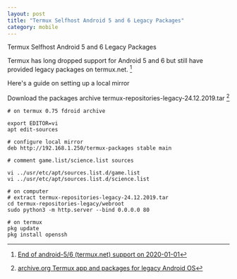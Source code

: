 ```yaml
---
layout: post
title: "Termux Selfhost Android 5 and 6 Legacy Packages"
category: mobile
---
```


Termux Selfhost Android 5 and 6 Legacy Packages

Termux has long dropped support for Android 5 and 6 but still have provided legacy packages on termux.net. [^1]

Here's a guide on setting up a local mirror

Download the packages archive termux-repositories-legacy-24.12.2019.tar [^2]

```
# on termux 0.75 fdroid archive

export EDITOR=vi
apt edit-sources

# configure local mirror
deb http://192.168.1.250/termux-packages stable main

# comment game.list/science.list sources

vi ../usr/etc/apt/sources.list.d/game.list
vi ../usr/etc/apt/sources.list.d/science.list

# on computer
# extract termux-repositories-legacy-24.12.2019.tar
cd termux-repositories-legacy/webroot
sudo python3 -m http.server --bind 0.0.0.0 80

# on termux
pkg update
pkg install openssh
```

[^1]: [End of android-5/6 (termux.net) support on 2020-01-01](https://github.com/termux/termux-packages/issues/4467)
[^2]: [archive.org Termux app and packages for legacy Android OS](https://archive.org/details/termux-repositories-legacy)
